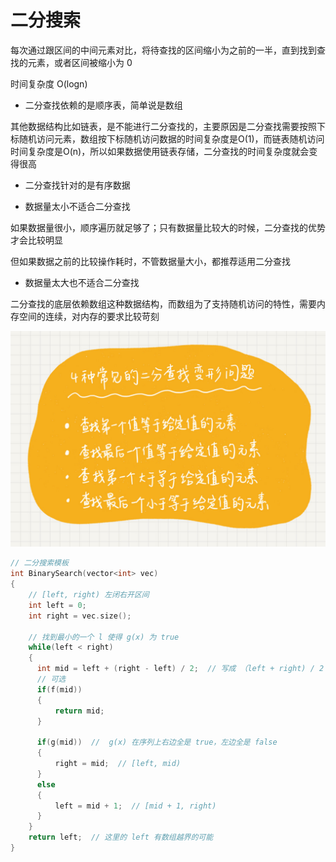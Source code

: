 # 二分搜索

每次通过跟区间的中间元素对比，将待查找的区间缩小为之前的一半，直到找到查找的元素，或者区间被缩小为 0

时间复杂度 O(logn)

- 二分查找依赖的是顺序表，简单说是数组

其他数据结构比如链表，是不能进行二分查找的，主要原因是二分查找需要按照下标随机访问元素，数组按下标随机访问数据的时间复杂度是O(1)，而链表随机访问时间复杂度是O(n)，所以如果数据使用链表存储，二分查找的时间复杂度就会变得很高

- 二分查找针对的是有序数据

- 数据量太小不适合二分查找

如果数据量很小，顺序遍历就足够了；只有数据量比较大的时候，二分查找的优势才会比较明显

但如果数据之前的比较操作耗时，不管数据量大小，都推荐适用二分查找

- 数据量太大也不适合二分查找

二分查找的底层依赖数组这种数据结构，而数组为了支持随机访问的特性，需要内存空间的连续，对内存的要求比较苛刻

![01](二分.assets/01.jpg)

```cpp
// 二分搜索模板
int BinarySearch(vector<int> vec)
{
    // [left, right) 左闭右开区间
    int left = 0;
    int right = vec.size();

    // 找到最小的一个 l 使得 g(x) 为 true
    while(left < right)
    {
      int mid = left + (right - left) / 2;  // 写成 （left + right) / 2 有可能溢出，故写成这个形式
      // 可选
      if(f(mid))
      {
          return mid;
      }

      if(g(mid))  //  g(x) 在序列上右边全是 true，左边全是 false 
      {
          right = mid;  // [left, mid)
      }
      else
      {
          left = mid + 1;  // [mid + 1, right)
      }
    }
    return left;  // 这里的 left 有数组越界的可能
}
```